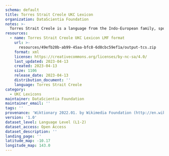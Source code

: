 ```yaml
---
schema: default
title: Torres Strait Creole UKC Lexicon
organization: DataScientia Foundation
notes: >-
  Torres Strait Creole is a language from the Indo-European family, spoken in Australia. The UKC Lexicon of Torres Strait Creole is represented as a lexico-semantic network. It consists of words, word senses, synsets, as well as sense-level and synset-level relationships.
resources:
  - name: Torres Strait Creole UKC Lexicon LMF format
    url: >-
      resources/49efb20b-ab99-45aa-bfc8-6d8cbc59ef1a/output-tcs.zip
    format: xml
    license: https://creativecommons.org/licenses/by-nc-sa/4.0/
    last_updated: 2023-04-13
    created: 2023-04-13
    size: 1106
    release_date: 2023-04-13
    distribution_document: ''
    language: Torres Strait Creole
category:
  - UKC Lexicons
maintainer: DataScientia Foundation
maintainer_email: ''
tags: ''
provenance: 'Wiktionary 2022.01. by Wikimedia Foundation (http://en.wiktionary.org); CogNet 2.1 by Khuyagbaatar Batsuren, National University of Mongolia (http://cognet.ukc.disi.unitn.it); Princeton WordNet 2.1 by Princeton University (https://wordnet.princeton.edu)'
version: '1.0'
dataset_level: Language Level (L1-2)
dataset_access: Open Access
dataset_description: ''
landing_page: ''
latitude_map: -10.17
longitude_map: 143.0
---
```

